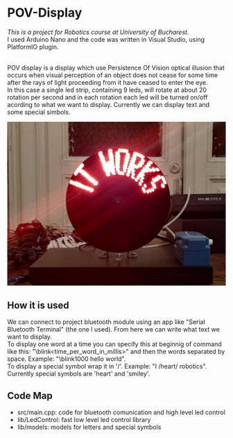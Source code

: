# POV-Display
_This is a project for Robotics course at University of Bucharest._<br>
I used Arduino Nano and the code was written in Visual Studio, using PlatformIO plugin. <br><br>

POV display is a display which use Persistence Of Vision optical illusion that occurs when visual perception of an object does not cease for some time after the rays of light proceeding from it have ceased to enter the eye.<br>
In this case a single led strip, containing 9 leds, will rotate at about 20 rotation per second and in each rotation each led will be turned on/off acording to what we want to display. 
Currently we can display text and some special simbols.

<img src="images/front_view.jpg">

## How it is used
We can connect to project bluetooth module using an app like "Serial Bluetooth Terminal" (the one I used). From here we can write what text we want to display.<br>
To display one word at a time you can specify this at beginnig of command like this: "\blink<time_per_word_in_millis>" and then the words separated by space. Example: "\blink1000 hello world".<br>
To display a special symbol wrap it in '/'. Example: "I /heart/ robotics". Currently special symbols are 'heart' and 'smiley'.

## Code Map
* src/main.cpp: code for bluetooth comunication and high level led control
* lib/LedControl: fast low level led control library
* lib/models: models for letters and special symbols
